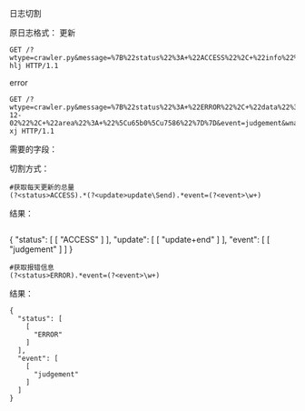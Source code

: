 日志切割

原日志格式：
更新
```shell
GET /?wtype=crawler.py&message=%7B%22status%22%3A+%22ACCESS%22%2C+%22info%22%3A+%22update+end%2C+update+num+%3A0%22%2C+%22area%22%3A+%22%5Cu9ed1%5Cu9f99%5Cu6c5f%22%7D&event=judgement&wname=dev-hlj HTTP/1.1
```
error
```shell
GET /?wtype=crawler.py&message=%7B%22status%22%3A+%22ERROR%22%2C+%22data%22%3A+%7B%22url%22%3A+%222f51e06de72ed92a8410f570dd9aded6%22%2C+%22publish_date%22%3A+%222018-12-02%22%2C+%22area%22%3A+%22%5Cu65b0%5Cu7586%22%7D%7D&event=judgement&wname=dev-xj HTTP/1.1
```

需要的字段：

切割方式：

```shell
#获取每天更新的总量
(?<status>ACCESS).*(?<update>update\Send).*event=(?<event>\w+)
```
结果：
```shell

```
{
  "status": [
    [
      "ACCESS"
    ]
  ],
  "update": [
    [
      "update+end"
    ]
  ],
  "event": [
    [
      "judgement"
    ]
  ]
}



```
#获取报错信息
(?<status>ERROR).*event=(?<event>\w+)
```
结果：
```shell
{
  "status": [
    [
      "ERROR"
    ]
  ],
  "event": [
    [
      "judgement"
    ]
  ]
}

```


